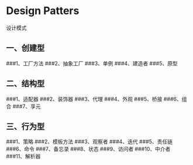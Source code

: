 # Design Patters
设计模式
## 一、创建型
###1、工厂方法
###2、抽象工厂
###3、单例
###4、建造者
###5、原型
## 二、结构型
###1、适配器
###2、装饰器
###3、代理
###4、外观
###5、桥接
###6、组合
###7、享元
## 三、行为型
###1、策略
###2、模板方法
###3、观察者
###4、迭代
###5、责任链
###6、命令
###7、备忘录
###8、状态
###9、访问者
###10、中介者
###11、解析器


